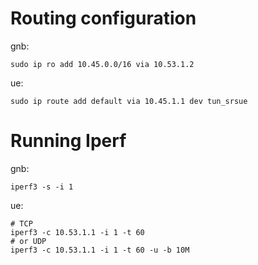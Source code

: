 # Routing configuration
gnb:
```
sudo ip ro add 10.45.0.0/16 via 10.53.1.2
```
ue:
```
sudo ip route add default via 10.45.1.1 dev tun_srsue
```

# Running Iperf
gnb:
```
iperf3 -s -i 1

```
ue:
```
# TCP
iperf3 -c 10.53.1.1 -i 1 -t 60
# or UDP
iperf3 -c 10.53.1.1 -i 1 -t 60 -u -b 10M

```
